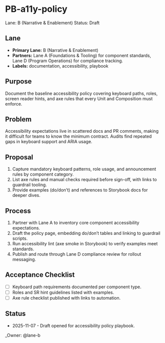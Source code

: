 # PB-a11y-policy

Lane: B (Narrative & Enablement)
Status: Draft

## Lane

- **Primary Lane:** B (Narrative & Enablement)
- **Partners:** Lane A (Foundations & Tooling) for component standards, Lane D (Program Operations) for compliance tracking.
- **Labels:** documentation, accessibility, playbook

## Purpose

Document the baseline accessibility policy covering keyboard paths, roles, screen reader hints, and axe rules that every Unit and Composition must enforce.

## Problem

Accessibility expectations live in scattered docs and PR comments, making it difficult for teams to know the minimum contract. Audits find repeated gaps in keyboard support and ARIA usage.

## Proposal

1. Capture mandatory keyboard patterns, role usage, and announcement rules by component category.
2. List axe rules and manual checks required before sign-off, with links to guardrail tooling.
3. Provide examples (do/don’t) and references to Storybook docs for deeper dives.

## Process

1. Partner with Lane A to inventory core component accessibility expectations.
2. Draft the policy page, embedding do/don’t tables and linking to guardrail scripts.
3. Run accessibility lint (axe smoke in Storybook) to verify examples meet standards.
4. Publish and route through Lane D compliance review for rollout messaging.

## Acceptance Checklist

- [ ] Keyboard path requirements documented per component type.
- [ ] Roles and SR hint guidelines listed with examples.
- [ ] Axe rule checklist published with links to automation.

## Status

- 2025-11-07 - Draft opened for accessibility policy playbook.

<!-- prettier-ignore -->
_Owner: @lane-b
